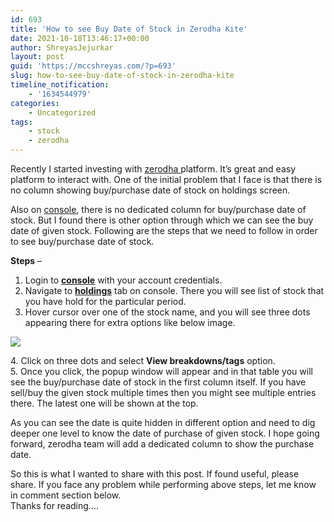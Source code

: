 ```yaml
---
id: 693
title: 'How to see Buy Date of Stock in Zerodha Kite'
date: 2021-10-18T13:46:17+00:00
author: ShreyasJejurkar
layout: post
guid: 'https://mccshreyas.com/?p=693'
slug: how-to-see-buy-date-of-stock-in-zerodha-kite
timeline_notification:
    - '1634544979'
categories:
    - Uncategorized
tags:
    - stock
    - zerodha
---
```


Recently I started investing with [zerodha ](https://zerodha.com/)platform. It’s great and easy platform to interact with. One of the initial problem that I face is that there is no column showing buy/purchase date of stock on holdings screen.

Also on [console](https://console.zerodha.com/), there is no dedicated column for buy/purchase date of stock. But I found there is other option through which we can see the buy date of given stock. Following are the steps that we need to follow in order to see buy/purchase date of stock.

**Steps** –

1. Login to [**console**](https://console.zerodha.com/) with your account credentials.
2. Navigate to [**holdings**](https://console.zerodha.com/portfolio/holdings) tab on console. There you will see list of stock that you have hold for the particular period.
3. Hover cursor over one of the stock name, and you will see three dots appearing there for extra options like below image.

[![](https://mccshreyas.files.wordpress.com/2021/10/image.png)](https://mccshreyas.files.wordpress.com/2021/10/image.png) 

4\. Click on three dots and select **View breakdowns/tags** option.   
5\. Once you click, the popup window will appear and in that table you will see the buy/purchase date of stock in the first column itself. If you have sell/buy the given stock multiple times then you might see multiple entries there. The latest one will be shown at the top.

As you can see the date is quite hidden in different option and need to dig deeper one level to know the date of purchase of given stock. I hope going forward, zerodha team will add a dedicated column to show the purchase date.

So this is what I wanted to share with this post. If found useful, please share. If you face any problem while performing above steps, let me know in comment section below.   
Thanks for reading….